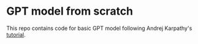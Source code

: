 # GPT model from scratch

This repo contains code for basic GPT model following Andrej Karpathy's [tutorial](https://www.youtube.com/watch?v=kCc8FmEb1nY).